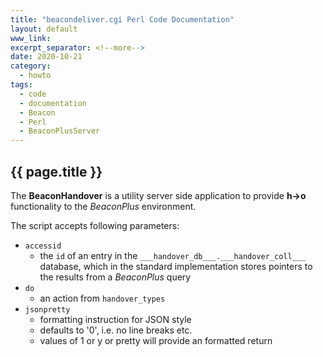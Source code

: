 ```yaml
---
title: "beacondeliver.cgi Perl Code Documentation"
layout: default
www_link: 
excerpt_separator: <!--more-->
date: 2020-10-21
category:
  - howto
tags:
  - code
  - documentation
  - Beacon
  - Perl
  - BeaconPlusServer
---
```


## {{ page.title }}

<!--more-->


The __BeaconHandover__ is a utility server side application to provide 
__h-&gt;o__ functionality to the _BeaconPlus_ environment.

The script accepts following parameters:

* `accessid`
    - the `id` of an entry in the `___handover_db___.___handover_coll___` 
    database, which in the standard implementation stores pointers to the 
    results from a _BeaconPlus_ query
* `do`
    - an action from `handover_types`
* `jsonpretty`
    - formatting instruction for JSON style
    - defaults to '0', i.e. no line breaks etc.
    - values of 1 or y or pretty will provide an formatted return

